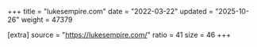 +++
title = "lukesempire.com"
date = "2022-03-22"
updated = "2025-10-26"
weight = 47379

[extra]
source = "https://lukesempire.com/"
ratio = 41
size = 46
+++
